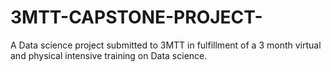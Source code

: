 # 3MTT-CAPSTONE-PROJECT-
A Data science project submitted to 3MTT in fulfillment of a 3 month virtual and physical intensive training on Data science.

